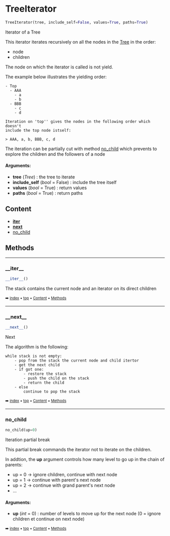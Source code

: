 # TreeIterator



``` python
TreeIterator(tree, include_self=False, values=True, paths=True)
```

Iterator of a Tree

This iterator iterates recursively on all the nodes in the [Tree](tree3-tree.md) in the order:
- node
- children

The node on which the iterator is called is not yield.

The example below illustrates the yielding order:
    
```
- Top
  - AAA
    - a
    - b
  - BBB
    - c
    - d
    
Iteration on 'top'' gives the nodes in the following order which doesn't
include the top node istself:
    
> AAA, a, b, BBB, c, d
```

The iteration can be partially cut with method [no_child](#no_child) which prevents
to explore the children and the followers of a node

#### Arguments:
- **tree** (_Tree_) : the tree to iterate
- **include_self** (_bool_ = False) : include the tree itself
- **values** (_bool_ = True) : return values
- **paths** (_bool_ = True) : return paths



## Content

- [__iter__](tree3-treeiterator.md#__iter__)
- [__next__](tree3-treeiterator.md#__next__)
- [no_child](tree3-treeiterator.md#no_child)



## Methods

----------
### \_\_iter__



``` python
__iter__()
```

The stack contains the current node and an iterator on its direct children


<sub>:arrow_right: [index](index.md) :black_small_square: [top](#treeiterator) :black_small_square: [Content](#content) :black_small_square: [Methods](#methods)</sub>



----------
### \_\_next__



``` python
__next__()
```

Next

The algorithm is the following:

```
while stack is not empty:
    - pop from the stack the current node and child itertor
    - get the next child
    - if got one:
        - restore the stack
        - push the child on the stack
        - return the child
    - else
        continue to pop the stack
```


<sub>:arrow_right: [index](index.md) :black_small_square: [top](#treeiterator) :black_small_square: [Content](#content) :black_small_square: [Methods](#methods)</sub>



----------
### no_child



``` python
no_child(up=0)
```

Iteration partial break

This partial break commands the iterator not to iterate on the children.

In addtion, the **up** argument controls how many level to go up in the chain
of parents:
- up = 0 -> ignore children, continue with next node
- up = 1 -> continue with parent's next node
- up = 2 -> continue with grand parent's next node
- ...


#### Arguments:
- **up** (_int_ = 0) : number of levels to move up for the next node (0 = ignore children et continue on next node)



<sub>:arrow_right: [index](index.md) :black_small_square: [top](#treeiterator) :black_small_square: [Content](#content) :black_small_square: [Methods](#methods)</sub>

